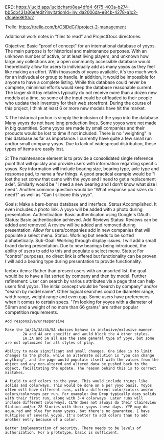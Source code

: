 ERD: https://lucid.app/lucidchart/8ea4dfd4-6f75-403a-b274-bb5cb431a06e/edit?invitationId=inv_da2006da-e84b-4278-a1c2-dfca6e86f0c2

Trello: https://trello.com/b/C3lDdGi1/project-2-management

Additional work notes in "files to read" and ProjectDocs directories.

Objective: Basic "proof of concept" for an international database of yoyos. The main purpose is for historical and maintenance purposes. With an unknown number of active, or at least living players, and unknown how large any collections are, a open community accessible database would theoretically allow for users to individually add as many yoyos as they feel like making an effort. With thousands of yoyos available, it's too much work for an indivudual or group to handle. In addition, it would be impossible for anyone to have a complete listing. While this database could never be complete, mininimal efforts would keep the database reasonable current. The larger skill toy retailers typically do not receive more than a dozen new models at a time, so some of the input could be offloaded to their people who update their inventory for their web storefront. During the course of this project, I think at least 6 or more new models have hit the market.

1: The historical portion is simply the inclusion of the yoyo into the database. Many yoyos do not have long production lives. Some yoyos were not made in big quantities. Some yoyos are made by small companies and their products would be lost to time if not included. There is no "weighting" in this database as far as importance. I currently have quite a few small run and/or small company yoyos. Due to lack of widespread distribution, these types of items are easily lost.

2: The maintenance element is to provide a consolidated single reference point that will quickly and provide users with information regarding specific yoyos. Key information will include bearing size, bearing type, axle type and response pad, to name a few things. A good practical example would be "I lost the set screw that came with the yoyo and I need to get a replacement axle". Similarly would be "I need a new bearing and I don't know what size I need". Another common question would be "What response pad sizes do I need?" as well as "Can I silicone this yoyo".

Goals: 
    Make a bare-bones database and interface.
        Status:Accomplished. It even includes a photo link.
        A yoyo will be added with a photo during presentation.
    Authentication: Basic authenticaton using Google's OAuth.
        Status: Basic authentication achieved.
    Add Reviews
        Status: Reviews can be added and removed.
        A review will be added and removed during presentation.
    Allow for users/companies add in new companies that will populate a select menu.
        Status: Working but needs to be sorted alphabetically.
            Sub-Goal: Working through display issues.
        I will add a small brand during presentation.
    Due to new bearings being introduced, the ability of users to add to this and populate a select menu.
        Status: For "control" purposes, no direct link is offered but functionality can be proven.
        I will add a bearing type during presentation to provde functionality.

Icebox items:
    Rather than present users with an unsorted list, the goal would be to have a list sorted by company and then by model.
    Further refinement: User can search by various attributes via a page that can help users find yoyos. The initial concept would be "search by company" and/or "search by model name". Other logical searches could be diameter range, width range, weight range and even gap.
        Some users have preferences when it comes to certain specs. "I'm looking for yoyos with a diameter of 56mm and a weight of no more than 66 grams" are rather popular competition requirements.

    Add responsive/unresponsive

    Make the 1A/2A/3A/4A/5A choices behave in inclusive/exlusive manner:
            2A and 4A are specific and would block the 4 other styles.
            1A,3A and 5A all use the same general type of yoyo, but some are not optimized for all styles of play.

    Ability to make significant and small changes. One idea is to limit changes to the photo, while an alternate solution is "you can change anything", and the page would populate itself with the values from the object and any non-altered and altered data be pushed back to the object, facilitating the update. The reason behind this is to correct mistakes.

    A field to add colors to the yoyo. This would include things like solids and colorways. This would be done on a per yoyo basis. Yoyos often will have different runs, with a different color/colors and/or colors/colorways per run. For example: One Drop typically does solids with their first run, along with 3-4 colorways. Later runs will include different colorways. CLYW does not always do their Claireview Station and/or 28 Stories with their yoyos these days. YYF may do aqua,red and blue for many yoyos, but there's no guarantee. I have multiples of several yoyos. It's better to add colors than to add another entry because of a color.

    Better implementation of security. There needs to be levels of authorization. For a prototype, basic is sufficient.